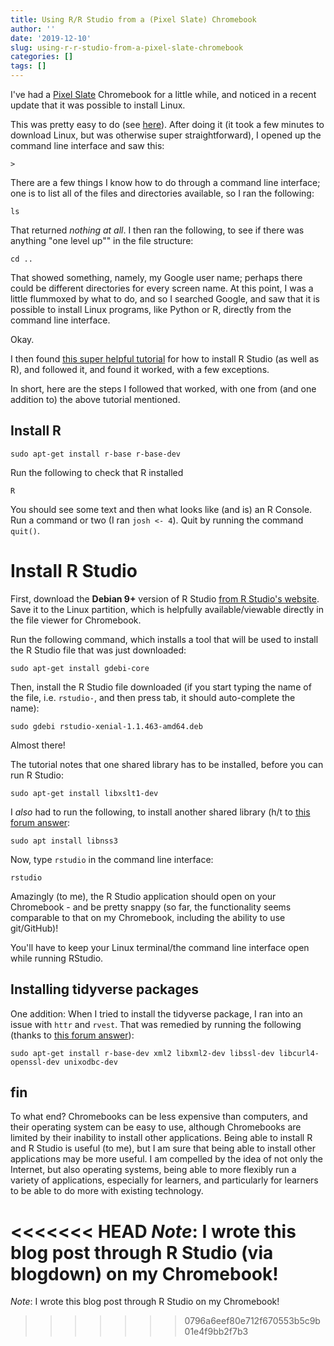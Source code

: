 ```yaml
---
title: Using R/R Studio from a (Pixel Slate) Chromebook
author: ''
date: '2019-12-10'
slug: using-r-r-studio-from-a-pixel-slate-chromebook
categories: []
tags: []
---
```


I've had a [Pixel Slate](https://store.google.com/us/product/pixel_slate?gclid=CjwKCAiAob3vBRAUEiwAIbs5ToRHYru6-mDs9TNw09h8mjcV0bCr2FEWBnL5XWvn4dzWeu-2NmE56RoCoSsQAvD_BwE&gclsrc=aw.ds) Chromebook for a little while, and noticed in a recent update that it was possible to install Linux. 

This was pretty easy to do (see [here](https://support.google.com/chromebook/answer/9145439?hl=en)). After doing it (it took a few minutes to download Linux, but was otherwise super straightforward), I opened up the command line interface and saw this:

```
> 
```

There are a few things I know how to do through a command line interface; one is to list all of the files and directories available, so I ran the following:

```
ls
```

That returned *nothing at all*. I then ran the following, to see if there was anything "one level up"" in the file structure:

```
cd ..
```

That showed something, namely, my Google user name; perhaps there could be different directories for every screen name. At this point, I was a little flummoxed by what to do, and so I searched Google, and saw that it is possible to install Linux programs, like Python or R, directly from the command line interface.

Okay. 

I then found [this super helpful tutorial](https://francish.netlify.com/post/installing-r-and-rstudio-on-a-pixel-slate/) for how to install R Studio (as well as R), and followed it, and found it worked, with a few exceptions.

In short, here are the steps I followed that worked, with one from (and one addition to) the above tutorial mentioned.

## Install R

```
sudo apt-get install r-base r-base-dev
```

Run the following to check that R installed

```
R
```

You should see some text and then what looks like (and is) an R Console. Run a command or two (I ran `josh <- 4`). Quit by running the command `quit()`.

# Install R Studio

First, download the **Debian 9+** version of R Studio [from R Studio's website](https://rstudio.com/products/rstudio/download/). Save it to the Linux partition, which is helpfully available/viewable directly in the file viewer for Chromebook.

Run the following command, which installs a tool that will be used to install the R Studio file that was just downloaded:

```
sudo apt-get install gdebi-core
```

Then, install the R Studio file downloaded (if you start typing the name of the file, i.e. `rstudio-`, and then press tab, it should auto-complete the name):

```
sudo gdebi rstudio-xenial-1.1.463-amd64.deb
```

Almost there!

The tutorial notes that one shared library has to be installed, before you can run R Studio:

```
sudo apt-get install libxslt1-dev
```

I *also* had to run the following, to install another shared library (h/t to [this forum answer](https://community.rstudio.com/t/installation-error-cannot-find-libsmime3-so/30646):

```
sudo apt install libnss3
```

Now, type `rstudio` in the command line interface:

```
rstudio
```

Amazingly (to me), the R Studio application should open on your Chromebook - and be pretty snappy (so far, the functionality seems comparable to that on my Chromebook, including the ability to use git/GitHub)!

You'll have to keep your Linux terminal/the command line interface open while running RStudio.

## Installing tidyverse packages

One addition: When I tried to install the tidyverse package, I ran into an issue with `httr` and `rvest`. That was remedied by running the following (thanks to [this forum answer](https://community.rstudio.com/t/cant-install-tidyverse/29293/2)):

```
sudo apt-get install r-base-dev xml2 libxml2-dev libssl-dev libcurl4-openssl-dev unixodbc-dev
```

## fin

To what end? Chromebooks can be less expensive than computers, and their operating system can be easy to use, although Chromebooks are limited by their inability to install other applications. Being able to install R and R Studio is useful (to me), but I am sure that being able to install other applications may be more useful. I am compelled by the idea of not only the Internet, but also operating systems, being able to more flexibly run a variety of applications, especially for learners, and particularly for learners to be able to do more with existing technology. 

<<<<<<< HEAD
*Note*: I wrote this blog post through R Studio (via blogdown) on my Chromebook!
=======
*Note*: I wrote this blog post through R Studio on my Chromebook!
>>>>>>> 0796a6eef80e712f670553b5c9b01e4f9bb2f7b3
